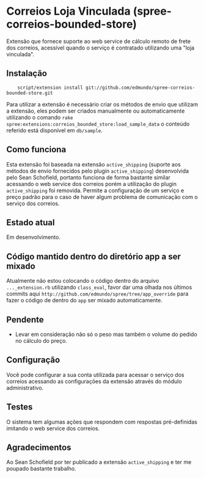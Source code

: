 # Correios Loja Vinculada (spree-correios-bounded-store)
Extensão que fornece suporte ao web service de cálculo remoto de frete dos correios, acessível quando o serviço é contratado utilizando uma "loja vinculada".

## Instalação
        script/extension install git://github.com/edmundo/spree-correios-bounded-store.git

Para utilizar a extensão é necessário criar os métodos de envio que utilizam a extensão, eles podem ser criados manualmente ou automaticamente utilizando o comando `rake spree:extensions:correios_bounded_store:load_sample_data` o conteúdo referido está disponível em `db/sample`.

## Como funciona
Esta extensão foi baseada na extensão `active_shipping` (suporte aos métodos de envio fornecidos pelo plugin `active_shipping`) desenvolvida pelo Sean Schofield, portanto funciona de forma bastante similar acessando o web service dos correios porém a utilização do plugin `active_shipping` foi removida. Permite a configuração de um serviço e preço padrão para o caso de haver algum problema de comunicação com o serviço dos correios.

## Estado atual
Em desenvolvimento.

## Código mantido dentro do diretório app a ser mixado
Atualmente não estou colocando o código dentro do arquivo `..._extension.rb` utilizando `class_eval`, favor dar uma olhada nos últimos commits aqui `http://github.com/edmundo/spree/tree/app_override` para fazer o código de dentro do `app` ser mixado automaticamente.

## Pendente
* Levar em consideração não só o peso mas também o volume do pedido no cálculo do preço.

## Configuração
Você pode configurar a sua conta utilizada para acessar o serviço dos correios acessando as configurações da extensão através do módulo administrativo.

## Testes

O sistema tem algumas ações que respondem com respostas pré-definidas imitando o web service dos correios.

## Agradecimentos

Ao Sean Schofield por ter publicado a extensão `active_shipping` e ter me poupado bastante trabalho.

